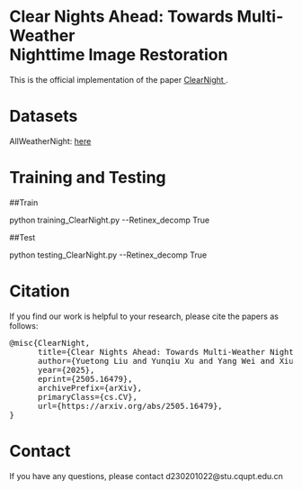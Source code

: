 <!DOCTYPE html>
<html>
<head>
  <style>
    .center - text {
      text - align: center;
    }
  </style>
</head>
  
<body>
  <div class="center - text">
<h1>Clear Nights Ahead: Towards Multi-Weather <br> Nighttime Image Restoration</h1>
  </div>
This is the official implementation of the paper <a href="https://arxiv.org/abs/2505.16479"> ClearNight </a>.

<h1>Datasets</h1>

AllWeatherNight: <a href="https://huggingface.co/datasets/YuetongLiu/AllWeatherNight">here</a>

<h1>Training and Testing</h1>

##Train

python training_ClearNight.py --Retinex_decomp True

##Test

python testing_ClearNight.py --Retinex_decomp True

<h1>Citation</h1>

If you find our work is helpful to your research, please cite the papers as follows:
<div>
<pre>
@misc{ClearNight,
      title={Clear Nights Ahead: Towards Multi-Weather Nighttime Image Restoration}, 
      author={Yuetong Liu and Yunqiu Xu and Yang Wei and Xiuli Bi and Bin Xiao},
      year={2025},
      eprint={2505.16479},
      archivePrefix={arXiv},
      primaryClass={cs.CV},
      url={https://arxiv.org/abs/2505.16479}, 
}
</pre>
</div>
<h1>Contact</h1>
If you have any questions, please contact d230201022@stu.cqupt.edu.cn
</body>
</html>

